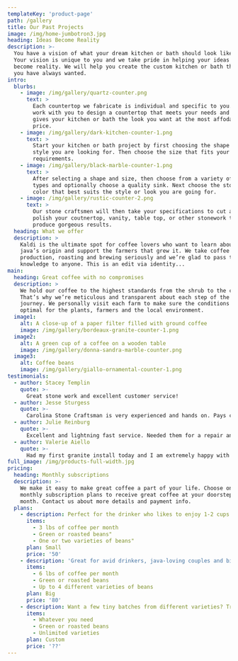 ```yaml
---
templateKey: 'product-page'
path: /gallery
title: Our Past Projects
image: /img/home-jumbotron3.jpg
heading: Ideas Become Reality
description: >-
  You have a vision of what your dream kitchen or bath should look like.
  Your vision is unique to you and we take pride in helping your ideas
  become reality. We will help you create the custom kitchen or bath that
  you have always wanted.
intro:
  blurbs:
    - image: /img/gallery/quartz-counter.png
      text: >
        Each countertop we fabricate is individual and specific to you. We
        work with you to design a countertop that meets your needs and
        gives your kitchen or bath the look you want at the most affodable
        price.
    - image: /img/gallery/dark-kitchen-counter-1.png
      text: >
        Start your kitchen or bath project by first choosing the shape or
        style you are looking for. Then choose the size that fits your 
        requirements.
    - image: /img/gallery/black-marble-counter-1.png
      text: >
        After selecting a shape and size, then choose from a variety of edge
        types and optionally choose a quality sink. Next choose the stone
        color that best suits the style or look you are going for.
    - image: /img/gallery/rustic-counter-2.png
      text: >
        Our stone craftsmen will then take your specifications to cut and 
        polish your coutnertop, vanity, table top, or other stonework to
        produce gorgeous results.
  heading: What we offer
  description: >
    Kaldi is the ultimate spot for coffee lovers who want to learn about their
    java’s origin and support the farmers that grew it. We take coffee
    production, roasting and brewing seriously and we’re glad to pass that
    knowledge to anyone. This is an edit via identity...
main:
  heading: Great coffee with no compromises
  description: >
    We hold our coffee to the highest standards from the shrub to the cup.
    That’s why we’re meticulous and transparent about each step of the coffee’s
    journey. We personally visit each farm to make sure the conditions are
    optimal for the plants, farmers and the local environment.
  image1:
    alt: A close-up of a paper filter filled with ground coffee
    image: /img/gallery/bordeaux-granite-counter-1.png
  image2:
    alt: A green cup of a coffee on a wooden table
    image: /img/gallery/donna-sandra-marble-counter.png
  image3:
    alt: Coffee beans
    image: /img/gallery/giallo-ornamental-counter-1.png
testimonials:
  - author: Stacey Templin
    quote: >-
      Great stone work and excellent customer service!
  - author: Jesse Sturgess
    quote: >-
      Carolina Stone Craftsman is very experienced and hands on. Pays close attention to details and customer service is excellent.
  - author: Julie Reinburg
    quote: >-
      Excellent and lightning fast service. Needed them for a repair and was impressed. Would love to hire for some other projects down the road.
  - author: Valerie Aiello
    quote: >-
      Had my first granite install today and I am extremely happy with the product, service and price! Highly recommend!!!
full_image: /img/products-full-width.jpg
pricing:
  heading: Monthly subscriptions
  description: >-
    We make it easy to make great coffee a part of your life. Choose one of our
    monthly subscription plans to receive great coffee at your doorstep each
    month. Contact us about more details and payment info.
  plans:
    - description: Perfect for the drinker who likes to enjoy 1-2 cups per day.
      items:
        - 3 lbs of coffee per month
        - Green or roasted beans"
        - One or two varieties of beans"
      plan: Small
      price: '50'
    - description: 'Great for avid drinkers, java-loving couples and bigger crowds'
      items:
        - 6 lbs of coffee per month
        - Green or roasted beans
        - Up to 4 different varieties of beans
      plan: Big
      price: '80'
    - description: Want a few tiny batches from different varieties? Try our custom plan
      items:
        - Whatever you need
        - Green or roasted beans
        - Unlimited varieties
      plan: Custom
      price: '??'
---
```

